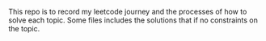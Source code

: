 This repo is to record my leetcode journey and the processes of how to solve each topic. Some files includes the solutions that if no constraints on the topic.
